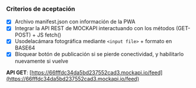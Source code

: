 ### Criterios de aceptación

- [x] Archivo manifest.json con información de la PWA
- [x] Integrar la API REST de MOCKAPI interactuando con los métodos (GET- POST) + JS fetch()
- [x] Usodelacámara fotográfica mediante `<input file>` + formato en BASE64
- [x] Bloquear botón de publicación si se pierde conectividad, y habilitarlo nuevamente si vuelve

**API GET**: [https://66fffdc34da5bd237552cad3.mockapi.io/feed](https://66fffdc34da5bd237552cad3.mockapi.io/feed)
